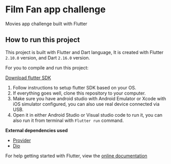 # Film Fan app challenge

Movies app challenge built with Flutter

## How to run this project

This project is built with Flutter and Dart language, It is created with Flutter `2.10.0` version, and Dart `2.16.0` version.

For you to compile and run this project:

[Download flutter SDK](https://flutter.dev/)

1. Follow instructions to setup flutter SDK based on your OS.
1. If everything goes well, clone this repository to your computer.
1. Make sure you have android studio with Android Emulator or Xcode with iOS simulator configured, you can also use real device connected via USB.
1. Open it in either Android Studio or Visual studio code to run it, you can also run it from terminal with `Flutter run` command.

**External dependencies used**

- [Provider](https://pub.dev/packages/provider)
- [Dio](https://pub.dev/packages/dio)


For help getting started with Flutter, view the [online documentation](https://flutter.dev/docs)
